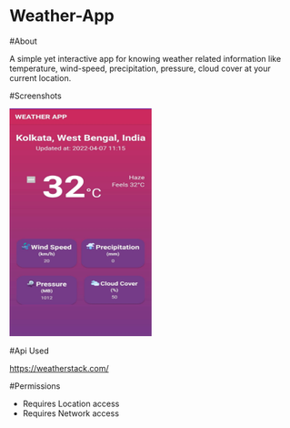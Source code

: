 # Weather-App

#About

A simple yet interactive app for knowing weather related information like temperature, wind-speed, precipitation, pressure, cloud cover at your current location.

#Screenshots

<img src="https://github.com/SarthakKl/Weather-App/blob/master/app/Screenshot_20220407-111555_WeatherApp.jpg" width="250" height="400"> 

#Api Used

https://weatherstack.com/

#Permissions

* Requires Location access
* Requires Network access

